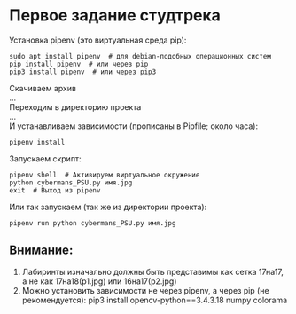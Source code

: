 # Первое задание студтрека

Установка pipenv (это виртуальная среда pip):

    sudo apt install pipenv  # для debian-подобных операционных систем
    pip install pipenv  # или через pip
    pip3 install pipenv  # или через pip3

Скачиваем архив  
...  
Переходим в директорию проекта  
...  
И устанавливаем зависимости (прописаны в Pipfile; около часа):

    pipenv install

Запускаем скрипт:

    pipenv shell  # Активируем виртуальное окружение
    python cybermans_PSU.py имя.jpg
    exit  # Выход из pipenv

Или так запускаем (так же из директории проекта):
    
    pipenv run python cybermans_PSU.py имя.jpg

   
## Внимание:
 1. Лабиринты изначально должны быть представимы как сетка 17на17, а не как 
 17на18(p1.jpg) или 16на17(p2.jpg)
 2. Можно установить зависимости не через pipenv, а через pip (не рекомендуется): pip3 install opencv-python==3.4.3.18
 numpy colorama
